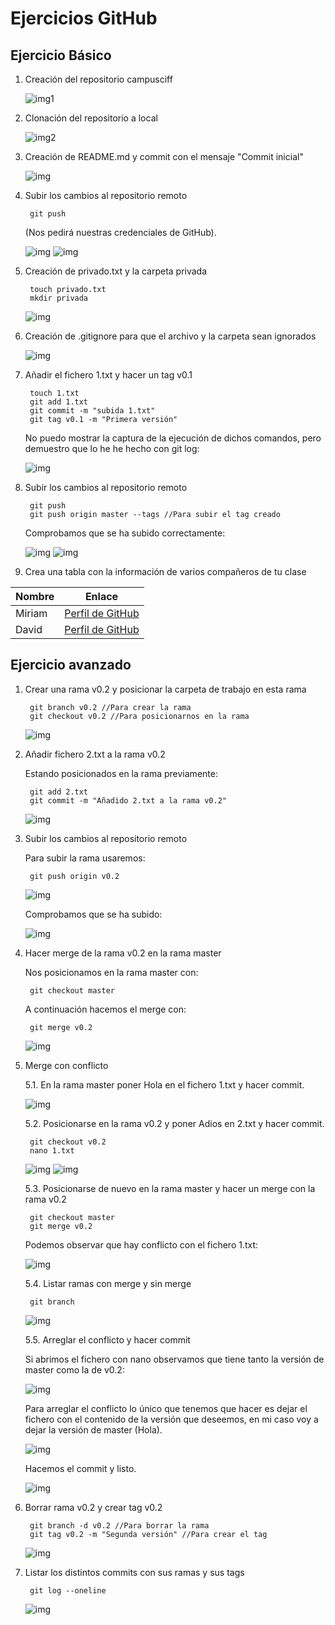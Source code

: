 # Ejercicios GitHub

## Ejercicio Básico

1. Creación del repositorio campusciff

	![img1](http://imgfz.com/i/vOiHbA3.png)


2. Clonación del repositorio a local

	![img2](http://imgfz.com/i/ZBlDOwK.png)


3. Creación de README.md y commit con el mensaje "Commit inicial"

	![img](https://imgur.com/UqyjgNx.png)


4. Subir los cambios al repositorio remoto

		git push
        
	(Nos pedirá nuestras credenciales de GitHub).
    
	![img](https://imgur.com/5JSjvR9.png)
    ![img](https://imgur.com/mRcWpQF.png)
    
5. Creación de privado.txt y la carpeta privada

		touch privado.txt
        mkdir privada

	![img](https://imgur.com/ACLjG5Y.png)
    
6. Creación de .gitignore para que el archivo y la carpeta sean ignorados

	![img](https://imgur.com/h63Ft79.png)
    
7. Añadir el fichero 1.txt y hacer un tag v0.1

		touch 1.txt
        git add 1.txt
        git commit -m "subida 1.txt"
        git tag v0.1 -m "Primera versión"
		
        
	No puedo mostrar la captura de la ejecución de dichos comandos, pero demuestro que lo he he hecho con git log:
    
    ![img](https://imgur.com/LVFQQxV.png)
    
8. Subir los cambios al repositorio remoto

		git push
        git push origin master --tags //Para subir el tag creado
   	
    Comprobamos que se ha subido correctamente:
        
	![img](https://imgur.com/Qnj7uA3.png)
    ![img](https://imgur.com/uAVR7cs.png)

9. Crea una tabla con la información de varios compañeros de tu clase

Nombre | Enlace
--|--
Miriam | [Perfil de GitHub](github.com/MIRIAM-GIT)
David | [Perfil de GitHub](github.com/davidfuentes2755)

## Ejercicio avanzado

1. Crear una rama v0.2 y posicionar la carpeta de trabajo en esta rama

		git branch v0.2 //Para crear la rama
        git checkout v0.2 //Para posicionarnos en la rama
        
	![img](https://imgur.com/RsghD7V.png)

2. Añadir fichero 2.txt a la rama v0.2
		
	Estando posicionados en la rama previamente:
    
		git add 2.txt
        git commit -m "Añadido 2.txt a la rama v0.2"

	![img](https://imgur.com/qW2S9uL.png)

3. Subir los cambios al repositorio remoto

	Para subir la rama usaremos:
    	
        git push origin v0.2
        
	![img](https://imgur.com/pGzEWFo.png)
    
    Comprobamos que se ha subido:
    
    ![img](https://imgur.com/RiRYQU5.png)
    
4. Hacer merge de la rama v0.2 en la rama master

	Nos posicionamos en la rama master con:
    	
        git checkout master
        
	A continuación hacemos el merge con:
    
    	git merge v0.2
        
	![img](https://imgur.com/iA4lssO.png)
    
5. Merge con conflicto

	5.1. En la rama master poner Hola en el fichero 1.txt y hacer commit.

	![img](https://imgur.com/UvS8hfr.png)
    
    5.2. Posicionarse en la rama v0.2 y poner Adios en 2.txt y hacer commit.

		git checkout v0.2
        nano 1.txt
    ![img](https://imgur.com/rJX1k7C.png)
    ![img](https://imgur.com/GRk8nwW.png)
    
    5.3. Posicionarse de nuevo en la rama master y hacer un merge con la rama v0.2
	
    	git checkout master
        git merge v0.2
	Podemos observar que hay conflicto con el fichero 1.txt:
    
	![img](https://imgur.com/ndUQMpV.png)
    
    5.4. Listar ramas con merge y sin merge

		git branch
	![img](https://imgur.com/cLY8fg0.png)
    
    5.5. Arreglar el conflicto y hacer commit
    
    Si abrimos el fichero con nano observamos que tiene tanto la versión de master como la de v0.2:
    
	![img](https://imgur.com/AYgxTQZ.png)
    
    Para arreglar el conflicto lo único que tenemos que hacer es dejar el fichero con el contenido de la versión que deseemos, en mi caso voy a dejar la versión de master (Hola).
	
    ![img](https://imgur.com/60hMjzs.png)
    
    Hacemos el commit y listo.
    
    ![img](https://imgur.com/AARMFLH.png)
    
6. Borrar rama v0.2 y crear tag v0.2

		git branch -d v0.2 //Para borrar la rama
        git tag v0.2 -m "Segunda versión" //Para crear el tag
        
	![img](https://imgur.com/8Or2N8B.png)
    
7. Listar los distintos commits con sus ramas y sus tags
		
        git log --oneline
	![img](https://imgur.com/uze443V.png)

